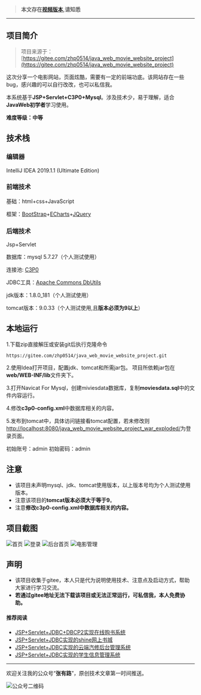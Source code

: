 >  **本文存在[视频版本](https://zhuanlan.zhihu.com/p/114689539),请知悉**

----------

## 项目简介

>项目来源于：[https://gitee.com/zhp0514/java_web_movie_website_project](https://gitee.com/zhp0514/java_web_movie_website_project)

这次分享一个电影网站，页面炫酷，需要有一定的前端功底。该网站存在一些bug，感兴趣的可以自行改改，也可以私信我。

本系统基于**JSP+Servlet+C3P0+Mysql**。涉及技术少，易于理解，适合**JavaWeb初学者**学习使用。

**难度等级：中等**

## 技术栈
### 编辑器

IntelliJ IDEA 2019.1.1 (Ultimate Edition)

### 前端技术
基础：html+css+JavaScript

框架：[BootStrap](https://www.bootcss.com/)+[ECharts](https://www.echartsjs.com/zh/index.html)+[JQuery](https://jquery.com/)

### 后端技术
Jsp+Servlet

数据库：mysql 5.7.27（个人测试使用）

连接池: [C3P0](https://www.baidu.com/link?url=i4St4pZD-2QnhdI02uQYnprDqj9xRlDp2lUdDPM3cYSP2J6kjPGRN6sp97i1rNKM&wd=&eqid=bcfa6ca2000b5ac4000000025e745bc1)

JDBC工具：[Apache Commons DbUtils](http://commons.apache.org/proper/commons-dbutils/)

jdk版本：1.8.0_181（个人测试使用）

tomcat版本：9.0.33（个人测试使用,且**版本必须为9以上**）

## 本地运行

1.下载zip直接解压或安装git后执行克隆命令 
```
https://gitee.com/zhp0514/java_web_movie_website_project.git
```
2.使用Idea打开项目，配置jdk、tomcat和所需jar包。
项目所依赖jar包在**web/WEB-INF/lib**文件夹下。

3.打开Navicat For Mysql，创建miviesdata数据库，复制**moviesdata.sql**中的文件内容运行。

4.修改**c3p0-config.xml**中数据库相关的内容。

5.发布到tomcat中，具体访问链接看tomcat配置，若未修改则[http://localhost:8080/java_web_movie_website_project_war_exploded/](http://localhost:8080/java_web_movie_website_project_war_exploded/)为登录页面。

初始账号：admin 初始密码：admin


## 注意
- 该项目未声明mysql、jdk、tomcat使用版本，以上版本号均为个人测试使用版本。
- 注意该项目的**tomcat版本必须大于等于9**。
- 注意**修改c3p0-config.xml中数据库相关的内容。**


## 项目截图
![首页](http://coderzcr.gitee.io/sensor-java-picture/pictures/blog20200320112601.png)
![登录](http://coderzcr.gitee.io/sensor-java-picture/pictures/blog20200320112602.png)
![后台首页](http://coderzcr.gitee.io/sensor-java-picture/pictures/blog20200320112603.png)
![电影管理](http://coderzcr.gitee.io/sensor-java-picture/pictures/blog20200320112604.png)

## 声明
- 该项目收集于gitee，本人只是代为说明使用技术、注意点及启动方式，帮助大家进行学习交流。
- **若通过gitee地址无法下载该项目或无法正常运行，可私信我，本人免费协助。**


#### 推荐阅读
- [JSP+Servlet+JDBC+DBCP2实现在线购书系统](https://mp.weixin.qq.com/s/kFHzkRtL6FNN9koaWAjDkg)
- [JSP+Servlet+JDBC实现的shine网上书城](https://mp.weixin.qq.com/s/GvfywZwg28IMYk5Q2ZWcOw)
- [JSP+Servlet+JDBC实现的云端汽修后台管理系统](https://mp.weixin.qq.com/s/kalGv5T8AZGxTnLHr2wDsA)
- [JSP+Servlet+JDBC实现的学生信息管理系统](https://mp.weixin.qq.com/s/K-H50joCXeE0cnwmtoqhJw)

---

欢迎关注我的公众号“**张有路**”，原创技术文章第一时间推送。

![公众号二维码](http://coderzcr.gitee.io/sensor-java-picture/pictures/qrcode.gif)

